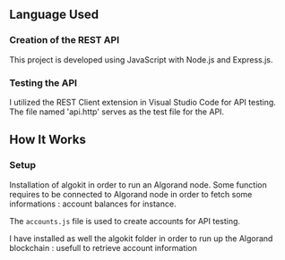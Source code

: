 ## Language Used

### Creation of the REST API

This project is developed using JavaScript with Node.js and Express.js.

### Testing the API

I utilized the REST Client extension in Visual Studio Code for API testing. The file named 'api.http' serves as the test file for the API.

## How It Works

### Setup

Installation of algokit in order to run an Algorand node. Some function requires to be connected to Algorand node in order to fetch some informations : account balances for instance. 

The ```accounts.js``` file is used to create accounts for API testing.

I have installed as well the algokit folder in order to run up the Algorand blockchain : usefull to retrieve account information 
